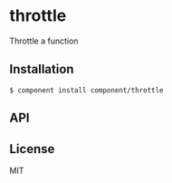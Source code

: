 
# throttle

  Throttle a function

## Installation

    $ component install component/throttle

## API



## License

  MIT
